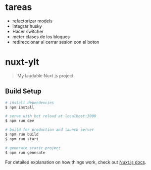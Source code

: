 # tareas
* refactorizar models
* integrar husky
* Hacer switcher
* meter clases de los bloques
* redireccionar al cerrar sesion con el boton
# nuxt-ylt

> My laudable Nuxt.js project

## Build Setup

```bash
# install dependencies
$ npm install

# serve with hot reload at localhost:3000
$ npm run dev

# build for production and launch server
$ npm run build
$ npm run start

# generate static project
$ npm run generate
```

For detailed explanation on how things work, check out [Nuxt.js docs](https://nuxtjs.org).
